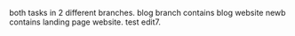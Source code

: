both tasks in 2 different branches.
blog branch contains blog website
newb contains landing page website.
test edit7.
